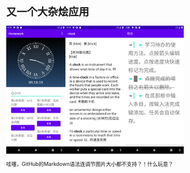 <h1>又一个大杂烩应用</h1>

<img src=Screenshot_1647767900.png width=160><!--
--><img src=Screenshot_1647767947.png width=160><!--
--><img src=Screenshot_1648605649.png width=160><!--
-->

哇噻，GitHub的Markdown语法连调节图片大小都不支持？！什么玩意？
